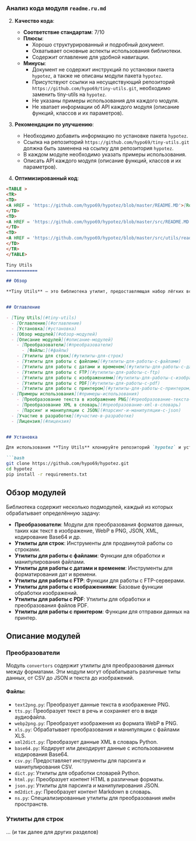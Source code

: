 ### **Анализ кода модуля `readme.ru.md`**

2. **Качество кода**:
   - **Соответствие стандартам**: 7/10
   - **Плюсы**:
     - Хорошо структурированный и подробный документ.
     - Охватывает основные аспекты использования библиотеки.
     - Содержит оглавление для удобной навигации.
   - **Минусы**:
     - Документ не содержит инструкций по установки пакета `hypotez`, а также не описаны модули пакета `hypotez`.
     - Присутствуют ссылки на несуществующий репозиторий `https://github.com/hypo69/tiny-utils.git`, необходимо заменить tiny-utils на `hypotez`.
     -  Не указаны примеры использования для каждого модуля.
     -  Не хватает информации об API каждого модуля (описание функций, классов и их параметров).

3. **Рекомендации по улучшению**:

   - Необходимо добавить информацию по установке пакета `hypotez`.
   - Ссылка на репозиторий `https://github.com/hypo69/tiny-utils.git` должна быть заменена на ссылку для репозитория `hypotez`.
   - В каждом модуле необходимо указать примеры использования.
   - Описать API каждого модуля (описание функций, классов и их параметров).

4. **Оптимизированный код**:

```markdown
<TABLE >
<TR>
<TD>
<A HREF = 'https://github.com/hypo69/hypotez/blob/master/README.MD'>[Root ↑]</A>
</TD>
<TD>
<A HREF = 'https://github.com/hypo69/hypotez/blob/master/src/README.MD'>src</A> 
</TD>
<TD>
<A HREF = 'https://github.com/hypo69/hypotez/blob/master/src/utils/readme.ru.md'>Русский</A>
</TD>
</TR>
</TABLE>

Tiny Utils
============

## Обзор

**Tiny Utils** — это библиотека утилит, предоставляющая набор лёгких вспомогательных функций для различных общих задач. Библиотека включает в себя утилиты для преобразования форматов данных, обработки текста и файлов, строковых операций, форматирования дат и времени, обработки изображений и др. Она организована в несколько модулей для удобного доступа к конкретным функциональным возможностям.


## Оглавление

- [Tiny Utils](#tiny-utils)
  - [Оглавление](#оглавление)
  - [Установка](#установка)
  - [Обзор модулей](#обзор-модулей)
  - [Описание модулей](#описание-модулей)
    - [Преобразователи](#преобразователи)
      - [Файлы:](#файлы)
    - [Утилиты для строк](#утилиты-для-строк)
    - [Утилиты для работы с файлами](#утилиты-для-работы-с-файлами)
    - [Утилиты для работы с датами и временем](#утилиты-для-работы-с-датами-и-временем)
    - [Утилиты для работы с FTP](#утилиты-для-работы-с-ftp)
    - [Утилиты для работы с изображениями](#утилиты-для-работы-с-изображениями)
    - [Утилиты для работы с PDF](#утилиты-для-работы-с-pdf)
    - [Утилиты для работы с принтером](#утилиты-для-работы-с-принтером)
  - [Примеры использования](#примеры-использования)
    - [Преобразование текста в изображение PNG](#преобразование-текста-в-изображение-png)
    - [Преобразование XML в словарь](#преобразование-xml-в-словарь)
    - [Парсинг и манипуляции с JSON](#парсинг-и-манипуляции-с-json)
  - [Участие в разработке](#участие-в-разработке)
  - [Лицензия](#лицензия)


## Установка

Для использования **Tiny Utils** клонируйте репозиторий `hypotez` и установите необходимые зависимости, как указано в файле `requirements.txt`.

```bash
git clone https://github.com/hypo69/hypotez.git
cd hypotez
pip install -r requirements.txt
```


## Обзор модулей

Библиотека содержит несколько подмодулей, каждый из которых обрабатывает определённую задачу:

- **Преобразователи**: Модули для преобразования форматов данных, таких как текст в изображение, WebP в PNG, JSON, XML, кодирование Base64 и др.
- **Утилиты для строк**: Инструменты для продвинутой работы со строками.
- **Утилиты для работы с файлами**: Функции для обработки и манипулирования файлами.
- **Утилиты для работы с датами и временем**: Инструменты для форматирования дат и времени.
- **Утилиты для работы с FTP**: Функции для работы с FTP-серверами.
- **Утилиты для работы с изображениями**: Базовые функции обработки изображений.
- **Утилиты для работы с PDF**: Утилиты для обработки и преобразования файлов PDF.
- **Утилиты для работы с принтером**: Функции для отправки данных на принтер.


## Описание модулей

### Преобразователи

Модуль `convertors` содержит утилиты для преобразования данных между форматами. Эти модули могут обрабатывать различные типы данных, от CSV до JSON и текста до изображений.

#### Файлы:

- `text2png.py`: Преобразует данные текста в изображение PNG.
- `tts.py`: Преобразует текст в речь и сохраняет его в виде аудиофайла.
- `webp2png.py`: Преобразует изображения из формата WebP в PNG.
- `xls.py`: Обрабатывает преобразования и манипуляции с файлами XLS.
- `xml2dict.py`: Преобразует данные XML в словарь Python.
- `base64.py`: Кодирует или декодирует данные с использованием кодирования Base64.
- `csv.py`: Предоставляет инструменты для парсинга и манипулирования CSV.
- `dict.py`: Утилиты для обработки словарей Python.
- `html.py`: Преобразует контент HTML в различные форматы.
- `json.py`: Утилиты для парсинга и манипулирования JSON.
- `md2dict.py`: Преобразует контент Markdown в словарь.
- `ns.py`: Специализированные утилиты для преобразования имён пространств.


### Утилиты для строк
... (и так далее для других разделов)
```